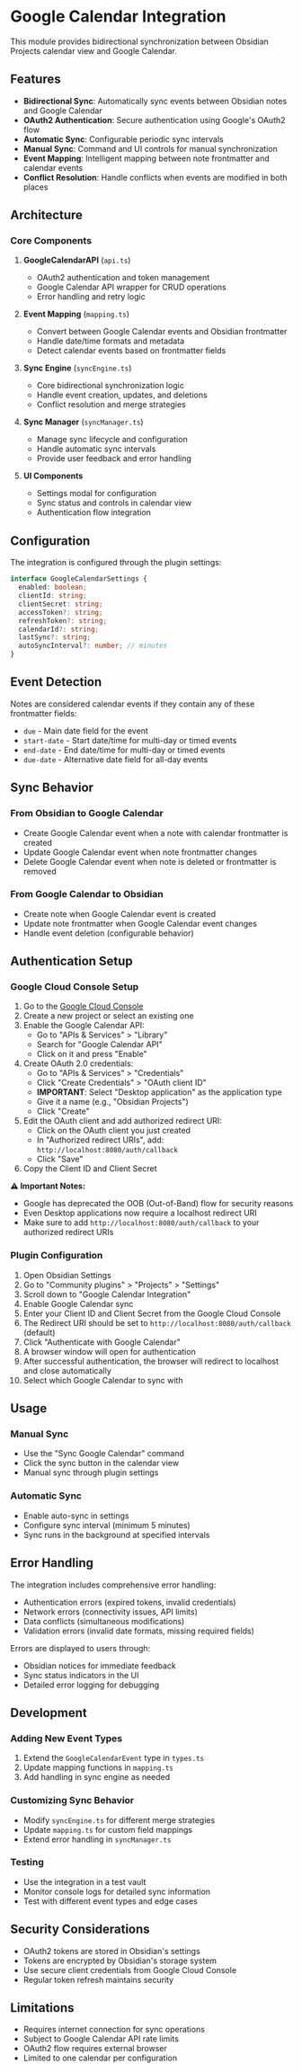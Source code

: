 # Google Calendar Integration

This module provides bidirectional synchronization between Obsidian Projects calendar view and Google Calendar.

## Features

- **Bidirectional Sync**: Automatically sync events between Obsidian notes and Google Calendar
- **OAuth2 Authentication**: Secure authentication using Google's OAuth2 flow
- **Automatic Sync**: Configurable periodic sync intervals
- **Manual Sync**: Command and UI controls for manual synchronization
- **Event Mapping**: Intelligent mapping between note frontmatter and calendar events
- **Conflict Resolution**: Handle conflicts when events are modified in both places

## Architecture

### Core Components

1. **GoogleCalendarAPI** (`api.ts`)
   - OAuth2 authentication and token management
   - Google Calendar API wrapper for CRUD operations
   - Error handling and retry logic

2. **Event Mapping** (`mapping.ts`)
   - Convert between Google Calendar events and Obsidian frontmatter
   - Handle date/time formats and metadata
   - Detect calendar events based on frontmatter fields

3. **Sync Engine** (`syncEngine.ts`)
   - Core bidirectional synchronization logic
   - Handle event creation, updates, and deletions
   - Conflict resolution and merge strategies

4. **Sync Manager** (`syncManager.ts`)
   - Manage sync lifecycle and configuration
   - Handle automatic sync intervals
   - Provide user feedback and error handling

5. **UI Components**
   - Settings modal for configuration
   - Sync status and controls in calendar view
   - Authentication flow integration

## Configuration

The integration is configured through the plugin settings:

```typescript
interface GoogleCalendarSettings {
  enabled: boolean;
  clientId: string;
  clientSecret: string;
  accessToken?: string;
  refreshToken?: string;
  calendarId?: string;
  lastSync?: string;
  autoSyncInterval?: number; // minutes
}
```

## Event Detection

Notes are considered calendar events if they contain any of these frontmatter fields:

- `due` - Main date field for the event
- `start-date` - Start date/time for multi-day or timed events
- `end-date` - End date/time for multi-day or timed events
- `due-date` - Alternative date field for all-day events

## Sync Behavior

### From Obsidian to Google Calendar
- Create Google Calendar event when a note with calendar frontmatter is created
- Update Google Calendar event when note frontmatter changes
- Delete Google Calendar event when note is deleted or frontmatter is removed

### From Google Calendar to Obsidian
- Create note when Google Calendar event is created
- Update note frontmatter when Google Calendar event changes
- Handle event deletion (configurable behavior)

## Authentication Setup

### Google Cloud Console Setup

1. Go to the [Google Cloud Console](https://console.cloud.google.com/)
2. Create a new project or select an existing one
3. Enable the Google Calendar API:
   - Go to "APIs & Services" > "Library"
   - Search for "Google Calendar API"
   - Click on it and press "Enable"
4. Create OAuth 2.0 credentials:
   - Go to "APIs & Services" > "Credentials"
   - Click "Create Credentials" > "OAuth client ID"
   - **IMPORTANT**: Select "Desktop application" as the application type
   - Give it a name (e.g., "Obsidian Projects")
   - Click "Create"
5. Edit the OAuth client and add authorized redirect URI:
   - Click on the OAuth client you just created
   - In "Authorized redirect URIs", add: `http://localhost:8080/auth/callback`
   - Click "Save"
6. Copy the Client ID and Client Secret

**⚠️ Important Notes:**
- Google has deprecated the OOB (Out-of-Band) flow for security reasons
- Even Desktop applications now require a localhost redirect URI
- Make sure to add `http://localhost:8080/auth/callback` to your authorized redirect URIs

### Plugin Configuration

1. Open Obsidian Settings
2. Go to "Community plugins" > "Projects" > "Settings"
3. Scroll down to "Google Calendar Integration"
4. Enable Google Calendar sync
5. Enter your Client ID and Client Secret from the Google Cloud Console
6. The Redirect URI should be set to `http://localhost:8080/auth/callback` (default)
7. Click "Authenticate with Google Calendar"
8. A browser window will open for authentication
9. After successful authentication, the browser will redirect to localhost and close automatically
10. Select which Google Calendar to sync with

## Usage

### Manual Sync
- Use the "Sync Google Calendar" command
- Click the sync button in the calendar view
- Manual sync through plugin settings

### Automatic Sync
- Enable auto-sync in settings
- Configure sync interval (minimum 5 minutes)
- Sync runs in the background at specified intervals

## Error Handling

The integration includes comprehensive error handling:

- Authentication errors (expired tokens, invalid credentials)
- Network errors (connectivity issues, API limits)
- Data conflicts (simultaneous modifications)
- Validation errors (invalid date formats, missing required fields)

Errors are displayed to users through:
- Obsidian notices for immediate feedback
- Sync status indicators in the UI
- Detailed error logging for debugging

## Development

### Adding New Event Types
1. Extend the `GoogleCalendarEvent` type in `types.ts`
2. Update mapping functions in `mapping.ts`
3. Add handling in sync engine as needed

### Customizing Sync Behavior
- Modify `syncEngine.ts` for different merge strategies
- Update `mapping.ts` for custom field mappings
- Extend error handling in `syncManager.ts`

### Testing
- Use the integration in a test vault
- Monitor console logs for detailed sync information
- Test with different event types and edge cases

## Security Considerations

- OAuth2 tokens are stored in Obsidian's settings
- Tokens are encrypted by Obsidian's storage system
- Use secure client credentials from Google Cloud Console
- Regular token refresh maintains security

## Limitations

- Requires internet connection for sync operations
- Subject to Google Calendar API rate limits
- OAuth2 flow requires external browser
- Limited to one calendar per configuration
